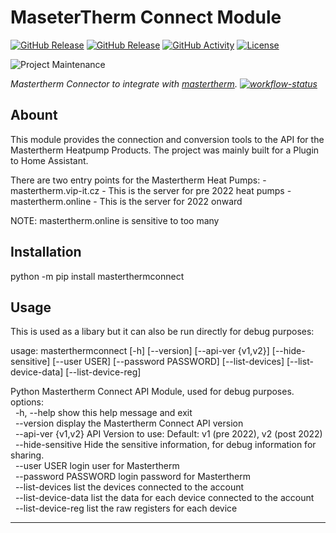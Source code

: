 # MaseterTherm Connect Module
[![GitHub Release][stable-release-shield]][releases]
[![GitHub Release][latest-release-shield]][releases]
[![GitHub Activity][commits-shield]][commits]
[![License][license-shield]](LICENSE)

![Project Maintenance][maintenance-shield]

_Mastertherm Connector to integrate with [mastertherm][mastertherm]. [![workflow-status]][workflows]_

## Abount
This module provides the connection and conversion tools to the API for the Mastertherm Heatpump Products.
The project was mainly built for a Plugin to Home Assistant.

There are two entry points for the Mastertherm Heat Pumps:
    - mastertherm.vip-it.cz - This is the server for pre 2022 heat pumps
    - mastertherm.online - This is the server for 2022 onward

NOTE: mastertherm.online is sensitive to too many

## Installation
python -m pip install masterthermconnect

## Usage
This is used as a libary but it can also be run directly for debug purposes:

usage: masterthermconnect [-h] [--version] [--api-ver {v1,v2}] [--hide-sensitive] [--user USER] [--password PASSWORD] [--list-devices] [--list-device-data] [--list-device-reg]

Python Mastertherm Connect API Module, used for debug purposes.<br>
options:<br>
&nbsp;&nbsp;-h, --help           show this help message and exit<br>
&nbsp;&nbsp;--version            display the Mastertherm Connect API version<br>
&nbsp;&nbsp;--api-ver {v1,v2}    API Version to use: Default: v1 (pre 2022), v2 (post 2022)<br>
&nbsp;&nbsp;--hide-sensitive     Hide the sensitive information, for debug information for sharing.<br>
&nbsp;&nbsp;--user USER          login user for Mastertherm<br>
&nbsp;&nbsp;--password PASSWORD  login password for Mastertherm<br>
&nbsp;&nbsp;--list-devices       list the devices connected to the account<br>
&nbsp;&nbsp;--list-device-data   list the data for each device connected to the account<br>
&nbsp;&nbsp;--list-device-reg    list the raw registers for each device<br>



***
[commits-shield]: https://img.shields.io/github/commit-activity/y/sHedC/python-masterthermconnect?style=for-the-badge
[commits]: https://github.com/shedc/python-masterthermconnect/commits/main
[license-shield]: https://img.shields.io/github/license/shedc/python-masterthermconnect?style=for-the-badge
[stable-release-shield]: https://img.shields.io/github/v/release/shedc/python-masterthermconnect?style=for-the-badge&label=Stable+Release
[latest-release-shield]: https://img.shields.io/github/v/release/shedc/python-masterthermconnect?include_prereleases&style=for-the-badge&label=Latest+Release
[releases]: https://github.com/shedc/python-masterthermconnect/releases
[maintenance-shield]: https://img.shields.io/badge/maintainer-Richard%20Holmes%20%40shedc-blue.svg?style=for-the-badge
[mastertherm]: https://github.com/sHedC/python-masterthermconnect
[workflow-status]: https://github.com/sHedC/python-masterthermconnect/actions/workflows/python-app.yml/badge.svg
[workflows]: https://github.com/sHedC/python-masterthermconnect/actions/workflows/python-app.yml
